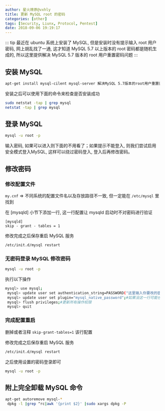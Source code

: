 ```yaml
---
author: 星火燎原@vxhly
title: 更新 MySQL root 的密码
categories: [other]
tags: [Security, Liunx, Protocol, Pentest]
date: 2018-09-06 19:19:17
---
```


::: tip
最近在 ubuntu 系统上安装了 MySQL, 但是安装时没有提示输入 root 用户密码, 网上胡乱找了一通, 这才知道 MySQL 5.7 以上版本的 root 密码都是随机生成的, 所以这里提供解决 MySQL 5.7 版本的 root 用户重置密码问题
:::
<!-- more -->

## 安装 MySQL

``` bash
apt-get install mysql-cilent mysql-server 解决MySQL 5.7版本的root用户重置密码问题
```

安装之后可以使用下面的命令来检查是否安装成功

``` bash
sudo netstat -tap | grep mysql
netstat -tap | grep mysql
```

## 登录 MySQL

``` bash
mysql -u root -p
```

输入密码, 如果可以进入则下面的不用看了；如果提示不能登入, 则我们尝试启用安全模式登入MySQL, 这样可以绕过密码登入, 登入后再修改密码。

## 修改密码

### 修改配置文件

 `my.cnf` => 不同系统的配置文件名以及存放路径不一致, 但一定能在 `/etc/mysql` 里找到

在 [mysqld] 小节下添加一行, 这一行配置让 mysqld 启动时不对密码进行验证

``` 
[mysqld]
skip - grant - tables = 1
```

修改完成之后保存重启 MySQL 服务

``` bash
/etc/init.d/mysql restart
```

### 无密码登录 MySQL 修改密码

``` bash
mysql -u root -p
```

执行以下操作

``` bash
mysql> use mysql;
 mysql> update user set authentication_string=PASSWORD("这里输入你要改的密码") where User='root';#更改密码
 mysql> update user set plugin="mysql_native_password";#如果没这一行可能也会报一个错误,因此需要运行这一行
 mysql> flush privileges;#更新所有操作权限
 mysql> quit
```

### 完成配置重启

删掉或者注释 `skip-grant-tables=1` 该行配置

修改完成之后保存重启 MySQL 服务

``` bash
/etc/init.d/mysql restart
```

之后使用设置的密码登录即可

``` bash
mysql -u root -p
```

## 附上完全卸载 MySQL 命令

``` bash
apt-get autoremove mysql-*
 dpkg -l |grep ^rc|awk '{print $2}' |sudo xargs dpkg -P
```

